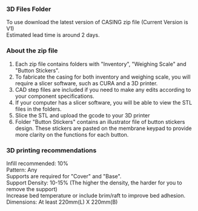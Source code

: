 ### 3D Files Folder
To use download the latest version of CASING zip file (Current Version is V1)  
Estimated lead time is around 2 days. 

### About the zip file 
1) Each zip file contains folders with "Inventory", "Weighing Scale" and "Button Stickers".
2) To fabricate the casing for both inventory and weighing scale, you will require a slicer software, such as CURA and a 3D printer.
3) CAD step files are included if you need to make any edits according to your component specifications. 
4) If your computer has a slicer software, you will be able to view the STL files in the folders. 
5) Slice the STL and upload the gcode to your 3D printer
6) Folder "Button Stickers" contains an illustrator file of button stickers design. These stickers are pasted on the membrane keypad to provide 
more clarity on the functions for each button. 

### 3D printing recommendations
Infill recommended: 10%  
Pattern: Any   
Supports are required for "Cover" and "Base".   
Support Density: 10-15% (The higher the density, the harder for you to remove the support)   
Increase bed temperature or include brim/raft to improve bed adhesion.   
Dimensions: At least 220mm(L) X 220mm(B)  

